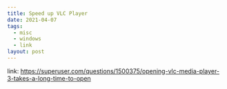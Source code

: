 ```yaml
---
title: Speed up VLC Player
date: 2021-04-07
tags:
  - misc
  - windows
  - link
layout: post
---
```


link: https://superuser.com/questions/1500375/opening-vlc-media-player-3-takes-a-long-time-to-open
